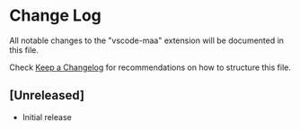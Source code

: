 # Change Log

All notable changes to the "vscode-maa" extension will be documented in this file.

Check [Keep a Changelog](http://keepachangelog.com/) for recommendations on how to structure this file.

## [Unreleased]

- Initial release